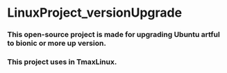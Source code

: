 # LinuxProject_versionUpgrade

### This open-source project is made for upgrading Ubuntu artful to bionic or more up version.
### This project uses in TmaxLinux.
